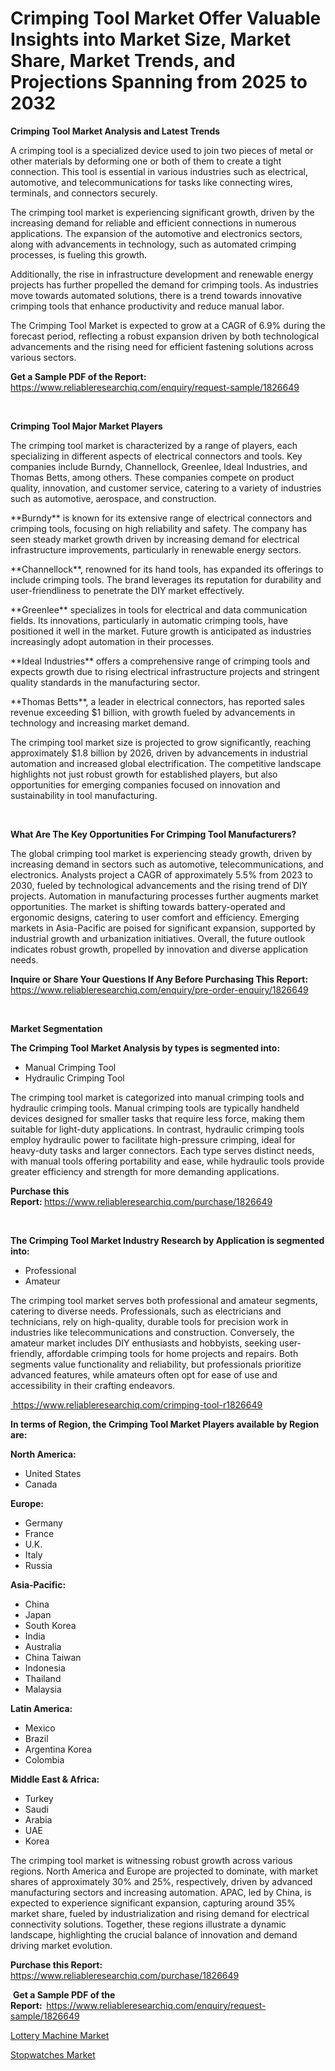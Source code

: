 <p><h1>Crimping Tool Market Offer Valuable Insights into Market Size, Market Share, Market Trends, and Projections Spanning from 2025 to 2032</h1></p><p><strong>Crimping Tool Market Analysis and Latest Trends</strong></p>
<p><p>A crimping tool is a specialized device used to join two pieces of metal or other materials by deforming one or both of them to create a tight connection. This tool is essential in various industries such as electrical, automotive, and telecommunications for tasks like connecting wires, terminals, and connectors securely. </p><p>The crimping tool market is experiencing significant growth, driven by the increasing demand for reliable and efficient connections in numerous applications. The expansion of the automotive and electronics sectors, along with advancements in technology, such as automated crimping processes, is fueling this growth. </p><p>Additionally, the rise in infrastructure development and renewable energy projects has further propelled the demand for crimping tools. As industries move towards automated solutions, there is a trend towards innovative crimping tools that enhance productivity and reduce manual labor. </p><p>The Crimping Tool Market is expected to grow at a CAGR of 6.9% during the forecast period, reflecting a robust expansion driven by both technological advancements and the rising need for efficient fastening solutions across various sectors.</p></p>
<p><strong>Get a Sample PDF of the Report:&nbsp;</strong> <a href="https://www.reliableresearchiq.com/enquiry/request-sample/1826649?utm_campaign=1170&utm_medium=2&utm_source=Github&utm_content=ia&utm_term=18022025&utm_id=crimping-tool">https://www.reliableresearchiq.com/enquiry/request-sample/1826649</a></p>
<p>&nbsp;</p>
<p><strong>Crimping Tool Major Market Players</strong></p>
<p><p>The crimping tool market is characterized by a range of players, each specializing in different aspects of electrical connectors and tools. Key companies include Burndy, Channellock, Greenlee, Ideal Industries, and Thomas Betts, among others. These companies compete on product quality, innovation, and customer service, catering to a variety of industries such as automotive, aerospace, and construction.</p><p>**Burndy** is known for its extensive range of electrical connectors and crimping tools, focusing on high reliability and safety. The company has seen steady market growth driven by increasing demand for electrical infrastructure improvements, particularly in renewable energy sectors.</p><p>**Channellock**, renowned for its hand tools, has expanded its offerings to include crimping tools. The brand leverages its reputation for durability and user-friendliness to penetrate the DIY market effectively.</p><p>**Greenlee** specializes in tools for electrical and data communication fields. Its innovations, particularly in automatic crimping tools, have positioned it well in the market. Future growth is anticipated as industries increasingly adopt automation in their processes.</p><p>**Ideal Industries** offers a comprehensive range of crimping tools and expects growth due to rising electrical infrastructure projects and stringent quality standards in the manufacturing sector.</p><p>**Thomas Betts**, a leader in electrical connectors, has reported sales revenue exceeding $1 billion, with growth fueled by advancements in technology and increasing market demand. </p><p>The crimping tool market size is projected to grow significantly, reaching approximately $1.8 billion by 2026, driven by advancements in industrial automation and increased global electrification. The competitive landscape highlights not just robust growth for established players, but also opportunities for emerging companies focused on innovation and sustainability in tool manufacturing.</p></p>
<p>&nbsp;</p>
<p><strong>What Are The Key Opportunities For Crimping Tool Manufacturers?</strong></p>
<p><p>The global crimping tool market is experiencing steady growth, driven by increasing demand in sectors such as automotive, telecommunications, and electronics. Analysts project a CAGR of approximately 5.5% from 2023 to 2030, fueled by technological advancements and the rising trend of DIY projects. Automation in manufacturing processes further augments market opportunities. The market is shifting towards battery-operated and ergonomic designs, catering to user comfort and efficiency. Emerging markets in Asia-Pacific are poised for significant expansion, supported by industrial growth and urbanization initiatives. Overall, the future outlook indicates robust growth, propelled by innovation and diverse application needs.</p></p>
<p><strong>Inquire or Share Your Questions If Any Before Purchasing This Report:</strong> <a href="https://www.reliableresearchiq.com/enquiry/pre-order-enquiry/1826649?utm_campaign=1170&utm_medium=2&utm_source=Github&utm_content=ia&utm_term=18022025&utm_id=crimping-tool">https://www.reliableresearchiq.com/enquiry/pre-order-enquiry/1826649</a></p>
<p>&nbsp;</p>
<p><strong>Market Segmentation</strong></p>
<p><strong>The Crimping Tool Market Analysis by types is segmented into:</strong></p>
<p><ul><li>Manual Crimping Tool</li><li>Hydraulic Crimping Tool</li></ul></p>
<p><p>The crimping tool market is categorized into manual crimping tools and hydraulic crimping tools. Manual crimping tools are typically handheld devices designed for smaller tasks that require less force, making them suitable for light-duty applications. In contrast, hydraulic crimping tools employ hydraulic power to facilitate high-pressure crimping, ideal for heavy-duty tasks and larger connectors. Each type serves distinct needs, with manual tools offering portability and ease, while hydraulic tools provide greater efficiency and strength for more demanding applications.</p></p>
<p><strong>Purchase this Report:&nbsp;</strong><a href="https://www.reliableresearchiq.com/purchase/1826649?utm_campaign=1170&utm_medium=2&utm_source=Github&utm_content=ia&utm_term=18022025&utm_id=crimping-tool">https://www.reliableresearchiq.com/purchase/1826649</a></p>
<p>&nbsp;</p>
<p><strong>The Crimping Tool Market Industry Research by Application is segmented into:</strong></p>
<p><ul><li>Professional</li><li>Amateur</li></ul></p>
<p><p>The crimping tool market serves both professional and amateur segments, catering to diverse needs. Professionals, such as electricians and technicians, rely on high-quality, durable tools for precision work in industries like telecommunications and construction. Conversely, the amateur market includes DIY enthusiasts and hobbyists, seeking user-friendly, affordable crimping tools for home projects and repairs. Both segments value functionality and reliability, but professionals prioritize advanced features, while amateurs often opt for ease of use and accessibility in their crafting endeavors.</p></p>
<p><a href="https://www.reliableresearchiq.com/crimping-tool-r1826649?utm_campaign=1170&utm_medium=2&utm_source=Github&utm_content=ia&utm_term=18022025&utm_id=crimping-tool">&nbsp;https://www.reliableresearchiq.com/crimping-tool-r1826649</a></p>
<p><strong>In terms of Region, the Crimping Tool Market Players available by Region are:</strong></p>
<p>
    <p> <strong> North America: </strong>
        <ul>
            <li>United States</li>
            <li>Canada</li>
        </ul>
        </p> 
    <p> <strong> Europe: </strong>
        <ul>
            <li>Germany</li>
            <li>France</li>
            <li>U.K.</li>
            <li>Italy</li>
            <li>Russia</li>
        </ul>
        </p> 
    <p> <strong> Asia-Pacific: </strong>
        <ul>
            <li>China</li>
            <li>Japan</li>
            <li>South Korea</li>
            <li>India</li>
            <li>Australia</li>
            <li>China Taiwan</li>
            <li>Indonesia</li>
            <li>Thailand</li>
            <li>Malaysia</li>
        </ul>
        </p> 
    <p> <strong> Latin America: </strong>
        <ul>
            <li>Mexico</li>
            <li>Brazil</li>
            <li>Argentina Korea</li>
            <li>Colombia</li>
        </ul>
        </p> 
    <p> <strong> Middle East & Africa: </strong>
        <ul>
            <li>Turkey</li>
            <li>Saudi</li>
            <li>Arabia</li>
            <li>UAE</li>
            <li>Korea</li>
        </ul>
    </p>
    </p>
<p><p>The crimping tool market is witnessing robust growth across various regions. North America and Europe are projected to dominate, with market shares of approximately 30% and 25%, respectively, driven by advanced manufacturing sectors and increasing automation. APAC, led by China, is expected to experience significant expansion, capturing around 35% market share, fueled by industrialization and rising demand for electrical connectivity solutions. Together, these regions illustrate a dynamic landscape, highlighting the crucial balance of innovation and demand driving market evolution.</p></p>
<p><strong>Purchase this Report: </strong><a href="https://www.reliableresearchiq.com/purchase/1826649?utm_campaign=1170&utm_medium=2&utm_source=Github&utm_content=ia&utm_term=18022025&utm_id=crimping-tool">https://www.reliableresearchiq.com/purchase/1826649</a></p>
<p>&nbsp;<strong>Get a Sample PDF of the Report:&nbsp;&nbsp;</strong><a href="https://www.reliableresearchiq.com/enquiry/request-sample/1826649?utm_campaign=1170&utm_medium=2&utm_source=Github&utm_content=ia&utm_term=18022025&utm_id=crimping-tool">https://www.reliableresearchiq.com/enquiry/request-sample/1826649</a></p>
<p><strong></strong></p>
<p><p><a href="https://github.com/jamesgomez337/Market-Research-Report-List-1/blob/main/lottery-machine-market.md?utm_campaign=1170&utm_medium=2&utm_source=Github&utm_content=ia&utm_term=18022025&utm_id=crimping-tool">Lottery Machine Market</a></p><p><a href="https://github.com/porstheftyux/Market-Research-Report-List-1/blob/main/stopwatches-market.md?utm_campaign=1170&utm_medium=2&utm_source=Github&utm_content=ia&utm_term=18022025&utm_id=crimping-tool">Stopwatches Market</a></p></p>